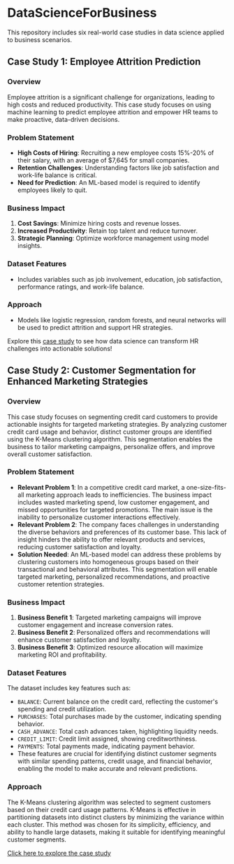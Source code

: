 # DataScienceForBusiness  

This repository includes six real-world case studies in data science applied to business scenarios.  

## Case Study 1: Employee Attrition Prediction  

### **Overview**  

Employee attrition is a significant challenge for organizations, leading to high costs and reduced productivity. This case study focuses on using machine learning to predict employee attrition and empower HR teams to make proactive, data-driven decisions.  

### **Problem Statement**  

- **High Costs of Hiring**: Recruiting a new employee costs 15%-20% of their salary, with an average of $7,645 for small companies.  
- **Retention Challenges**: Understanding factors like job satisfaction and work-life balance is critical.  
- **Need for Prediction**: An ML-based model is required to identify employees likely to quit.  

### **Business Impact**  

1. **Cost Savings**: Minimize hiring costs and revenue losses.  
2. **Increased Productivity**: Retain top talent and reduce turnover.  
3. **Strategic Planning**: Optimize workforce management using model insights.  

### **Dataset Features**  

- Includes variables such as job involvement, education, job satisfaction, performance ratings, and work-life balance.  

### **Approach**  

- Models like logistic regression, random forests, and neural networks will be used to predict attrition and support HR strategies.  

Explore this [case study](https://github.com/edaaydinea/DataScienceForBusiness/blob/main/1.%20Human%20Resources%20Data/Human_Resources_Department.ipynb) to see how data science can transform HR challenges into actionable solutions!  

## Case Study 2: Customer Segmentation for Enhanced Marketing Strategies

### **Overview**

This case study focuses on segmenting credit card customers to provide actionable insights for targeted marketing strategies. By analyzing customer credit card usage and behavior, distinct customer groups are identified using the K-Means clustering algorithm. This segmentation enables the business to tailor marketing campaigns, personalize offers, and improve overall customer satisfaction.

### **Problem Statement**

- **Relevant Problem 1**: In a competitive credit card market, a one-size-fits-all marketing approach leads to inefficiencies. The business impact includes wasted marketing spend, low customer engagement, and missed opportunities for targeted promotions. The main issue is the inability to personalize customer interactions effectively.
- **Relevant Problem 2**: The company faces challenges in understanding the diverse behaviors and preferences of its customer base. This lack of insight hinders the ability to offer relevant products and services, reducing customer satisfaction and loyalty.
- **Solution Needed**: An ML-based model can address these problems by clustering customers into homogeneous groups based on their transactional and behavioral attributes. This segmentation will enable targeted marketing, personalized recommendations, and proactive customer retention strategies.

### **Business Impact**

1. **Business Benefit 1**: Targeted marketing campaigns will improve customer engagement and increase conversion rates.
2. **Business Benefit 2**: Personalized offers and recommendations will enhance customer satisfaction and loyalty.
3. **Business Benefit 3**: Optimized resource allocation will maximize marketing ROI and profitability.

### **Dataset Features**

The dataset includes key features such as:

- `BALANCE`: Current balance on the credit card, reflecting the customer's spending and credit utilization.
- `PURCHASES`: Total purchases made by the customer, indicating spending behavior.
- `CASH_ADVANCE`: Total cash advances taken, highlighting liquidity needs.
- `CREDIT_LIMIT`: Credit limit assigned, showing creditworthiness.
- `PAYMENTS`: Total payments made, indicating payment behavior.
- These features are crucial for identifying distinct customer segments with similar spending patterns, credit usage, and financial behavior, enabling the model to make accurate and relevant predictions.

### **Approach**

The K-Means clustering algorithm was selected to segment customers based on their credit card usage patterns. K-Means is effective in partitioning datasets into distinct clusters by minimizing the variance within each cluster. This method was chosen for its simplicity, efficiency, and ability to handle large datasets, making it suitable for identifying meaningful customer segments.

[Click here to explore the case study](https://github.com/edaaydinea/DataScienceForBusiness/blob/main/2.%20Marketing%20Department/Marketing_Department.ipynb)
